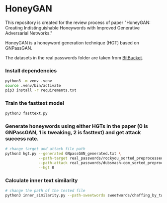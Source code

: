 # HoneyGAN
This repository is created for the review process of paper "HoneyGAN: Creating Indistinguishable Honeywords with Improved Generative Adversarial Networks."  

HoneyGAN is a honeyword generation technique (HGT) based on GNPassGAN. 

The datasets in the real passwords folder are taken from [BitBucket](https://bitbucket.org/srecgrp/honeygen-generating-honeywords-using-representation-learning/src/master/password_lists_processed_50000_records/).

### Install dependencies

```bash
python3 -m venv .venv 
source .venv/bin/activate  
pip3 install -r requirements.txt
```

### Train the fasttext model
```bash
python3 fasttext.py
```

### Generate honeywords using either HGTs in the paper (0 is GNPassGAN, 1 is tweaking, 2 is fasttext) and get attack success rate.
```bash
# change target and attack file path
python3 hgt.py --generated GNpassGAN_generated.txt \
               --path-target real_passwords/rockyou_sorted_preprocessed.txt \
               --path-attack real_passwords/dubsmash-com_sorted_preprocessed.txt  \
               --hgt 0
```

### Calculate inner text similarity
```bash
# change the path of the tested file
python3 inner_similarity.py --path-sweetwords sweetwords/chaffing_by_tweak/rockyou_10000_20.txt
```
